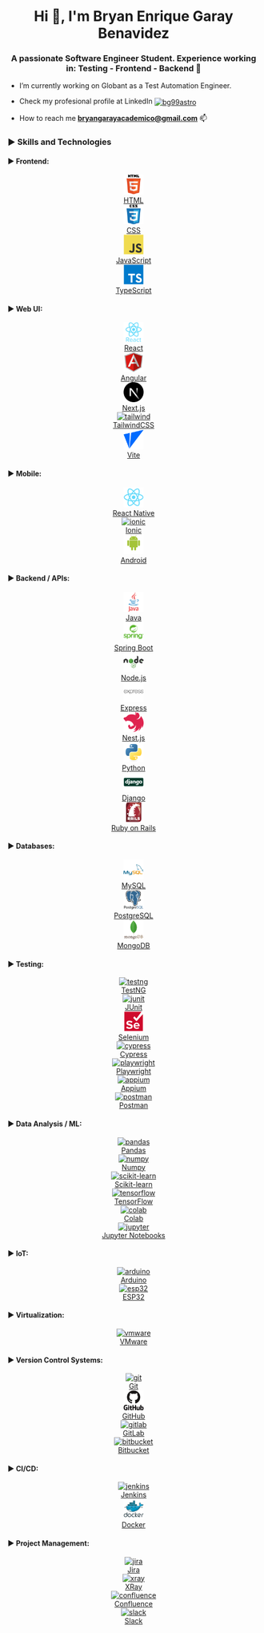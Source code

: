 <h1 align="center">Hi 👋, I'm Bryan Enrique Garay Benavidez</h1>
<h3 align="center">A passionate Software Engineer Student. Experience working in: Testing - Frontend - Backend  🚀
</h3>

- I’m currently working on Globant as a Test Automation Engineer.

- Check my profesional profile at LinkedIn   <a href="https://www.linkedin.com/in/bg99astro/" target="blank" rel="nofollow"><img align="center" src="https://github.com/rahuldkjain/github-profile-readme-generator/blob/master/src/images/icons/Social/linked-in-alt.svg" alt="bg99astro" height="15" top="15"/></a> 

- How to reach me **bryangarayacademico@gmail.com** 📫 

<h3 align="left">▶ Skills and Technologies</h3>

<h4 align="left">▶ Frontend:</h4>
<p align="left">
  <!-- HTML -->
  <a href="https://www.w3.org/html/" target="_blank" rel="nofollow">
    <div align="center">
      <img src="https://raw.githubusercontent.com/devicons/devicon/master/icons/html5/html5-original-wordmark.svg" alt="html5" width="40" height="40"/>
      <br />HTML
    </div>
  </a>
  <!-- CSS -->
  <a href="https://www.w3schools.com/css/" target="_blank" rel="nofollow">
    <div align="center">
      <img src="https://raw.githubusercontent.com/devicons/devicon/master/icons/css3/css3-original-wordmark.svg" alt="css3" width="40" height="40"/>
      <br />CSS
    </div>
  </a>
  <!-- JavaScript -->
  <a href="https://www.javascript.com/" target="_blank" rel="nofollow">
    <div align="center">
      <img src="https://raw.githubusercontent.com/devicons/devicon/master/icons/javascript/javascript-original.svg" alt="javascript" width="40" height="40"/>
      <br />JavaScript
    </div>
  </a>
  <!-- TypeScript -->
  <a href="https://www.typescriptlang.org/" target="_blank" rel="nofollow">
    <div align="center">
      <img src="https://raw.githubusercontent.com/devicons/devicon/master/icons/typescript/typescript-original.svg" alt="typescript" width="40" height="40"/>
      <br />TypeScript
    </div>
  </a>
</p>

<h4 align="left">▶ Web UI:</h4>
<p align="left">
  <!-- React -->
  <a href="https://reactjs.org/" target="_blank" rel="nofollow">
    <div align="center">
      <img src="https://raw.githubusercontent.com/devicons/devicon/master/icons/react/react-original-wordmark.svg" alt="react" width="40" height="40"/>
      <br />React
    </div>
  </a>
  <!-- Angular -->
  <a href="https://angular.io/" target="_blank" rel="nofollow">
    <div align="center">
      <img src="https://raw.githubusercontent.com/devicons/devicon/master/icons/angularjs/angularjs-original.svg" alt="angular" width="40" height="40"/>
      <br />Angular
    </div>
  </a>
  <!-- Next.js -->
  <a href="https://nextjs.org/" target="_blank" rel="nofollow">
    <div align="center">
      <img src="https://github.com/devicons/devicon/raw/master/icons/nextjs/nextjs-original.svg" alt="nextjs" width="40" height="40"/>
      <br />Next.js
    </div>
  </a>
  <!-- TailwindCSS -->
  <a href="https://tailwindcss.com/" target="_blank" rel="nofollow">
    <div align="center">
      <img src="https://www.vectorlogo.zone/logos/tailwindcss/tailwindcss-icon.svg" alt="tailwind" width="40" height="40"/>
      <br />TailwindCSS
    </div>
  </a>
  <!-- Vite -->
  <a href="https://vitejs.dev/" target="_blank" rel="nofollow">
    <div align="center">
      <img src="https://raw.githubusercontent.com/devicons/devicon/master/icons/vite/vite-original.svg" alt="vite" width="40" height="40"/>
      <br />Vite
    </div>
  </a>
</p>

<h4 align="left">▶ Mobile:</h4>
<p align="left">
  <!-- React Native -->
  <a href="https://reactnative.dev/" target="_blank" rel="nofollow">
    <div align="center">
      <img src="https://raw.githubusercontent.com/devicons/devicon/master/icons/react/react-original.svg" alt="react native" width="40" height="40"/>
      <br />React Native
    </div>
  </a>
  <!-- Ionic -->
  <a href="https://ionicframework.com/" target="_blank" rel="nofollow">
    <div align="center">
      <img src="https://upload.wikimedia.org/wikipedia/commons/d/d1/Ionic_Logo.svg" alt="ionic" width="40" height="40"/>
      <br />Ionic
    </div>
  </a>
  <!-- Android -->
  <a href="https://www.android.com/" target="_blank" rel="nofollow">
    <div align="center">
      <img src="https://raw.githubusercontent.com/devicons/devicon/master/icons/android/android-original-wordmark.svg" alt="android" width="40" height="40"/>
      <br />Android
    </div>
  </a>
</p>

<h4 align="left">▶ Backend / APIs:</h4>
<p align="left">
  <!-- Java -->
  <a href="https://www.java.com/" target="_blank" rel="nofollow">
    <div align="center">
      <img src="https://raw.githubusercontent.com/devicons/devicon/master/icons/java/java-original-wordmark.svg" alt="java" width="40" height="40"/>
      <br />Java
    </div>
  </a>
  <!-- Spring Boot -->
  <a href="https://spring.io/projects/spring-boot" target="_blank" rel="nofollow">
    <div align="center">
      <img src="https://raw.githubusercontent.com/devicons/devicon/master/icons/spring/spring-original-wordmark.svg" alt="spring boot" width="40" height="40"/>
      <br />Spring Boot
    </div>
  </a>
  <!-- Node.js -->
  <a href="https://nodejs.org" target="_blank" rel="nofollow">
    <div align="center">
      <img src="https://raw.githubusercontent.com/devicons/devicon/master/icons/nodejs/nodejs-original-wordmark.svg" alt="nodejs" width="40" height="40"/>
      <br />Node.js
    </div>
  </a>
  <!-- Express -->
  <a href="https://expressjs.com/" target="_blank" rel="nofollow">
    <div align="center">
      <img src="https://raw.githubusercontent.com/devicons/devicon/master/icons/express/express-original-wordmark.svg" alt="express" width="40" height="40"/>
      <br />Express
    </div>
  </a>
  <!-- Nest.js -->
  <a href="https://nestjs.com/" target="_blank" rel="nofollow">
    <div align="center">
      <img src="https://raw.githubusercontent.com/devicons/devicon/master/icons/nestjs/nestjs-plain.svg" alt="nestjs" width="40" height="40"/>
      <br />Nest.js
    </div>
  </a>
  <!-- Python -->
  <a href="https://www.python.org/" target="_blank" rel="nofollow">
    <div align="center">
      <img src="https://raw.githubusercontent.com/devicons/devicon/master/icons/python/python-original.svg" alt="python" width="40" height="40"/>
      <br />Python
    </div>
  </a>
  <!-- Django -->
  <a href="https://www.djangoproject.com/" target="_blank" rel="nofollow">
    <div align="center">
      <img src="https://raw.githubusercontent.com/devicons/devicon/master/icons/django/django-original.svg" alt="django" width="40" height="40"/>
      <br />Django
    </div>
  </a>
  <!-- Ruby on Rails -->
  <a href="https://rubyonrails.org/" target="_blank" rel="nofollow">
    <div align="center">
      <img src="https://raw.githubusercontent.com/devicons/devicon/master/icons/rails/rails-original-wordmark.svg" alt="ruby on rails" width="40" height="40"/>
      <br />Ruby on Rails
    </div>
  </a>
</p>

<h4 align="left">▶ Databases:</h4>
<p align="left">
  <!-- MySQL -->
  <a href="https://www.mysql.com/" target="_blank" rel="nofollow">
    <div align="center">
      <img src="https://raw.githubusercontent.com/devicons/devicon/master/icons/mysql/mysql-original-wordmark.svg" alt="mysql" width="40" height="40"/>
      <br />MySQL
    </div>
  </a>
  <!-- PostgreSQL -->
  <a href="https://www.postgresql.org/" target="_blank" rel="nofollow">
    <div align="center">
      <img src="https://raw.githubusercontent.com/devicons/devicon/master/icons/postgresql/postgresql-original-wordmark.svg" alt="postgresql" width="40" height="40"/>
      <br />PostgreSQL
    </div>
  </a>
  <!-- MongoDB -->
  <a href="https://www.mongodb.com/" target="_blank" rel="nofollow">
    <div align="center">
      <img src="https://raw.githubusercontent.com/devicons/devicon/master/icons/mongodb/mongodb-original-wordmark.svg" alt="mongodb" width="40" height="40"/>
      <br />MongoDB
    </div>
  </a>
</p>

<h4 align="left">▶ Testing:</h4>
<p align="left">
  <!-- TestNG -->
  <a href="https://testng.org/doc/" target="_blank" rel="nofollow">
    <div align="center">
      <img src="https://avatars.githubusercontent.com/u/19369327?s=280&v=4" alt="testng" width="40" height="40"/>
      <br />TestNG
    </div>
  </a>
  <!-- JUnit -->
  <a href="https://junit.org/junit5/" target="_blank" rel="nofollow">
    <div align="center">
      <img src="https://avatars.githubusercontent.com/u/23334362?s=280&v=4" alt="junit" width="40" height="40"/>
      <br />JUnit
    </div>
  </a>
  <!-- Selenium -->
  <a href="https://www.selenium.dev/" target="_blank" rel="nofollow">
    <div align="center">
      <img src="https://raw.githubusercontent.com/devicons/devicon/master/icons/selenium/selenium-original.svg" alt="selenium" width="40" height="40"/>
      <br />Selenium
    </div>
  </a>
  <!-- Cypress -->
  <a href="https://www.cypress.io/" target="_blank" rel="nofollow">
    <div align="center">
      <img src="https://www.vectorlogo.zone/logos/cypressio/cypressio-icon.svg" alt="cypress" width="40" height="40"/>
      <br />Cypress
    </div>
  </a>
  <!-- Playwright -->
  <a href="https://playwright.dev/" target="_blank" rel="nofollow">
    <div align="center">
      <img src="https://playwright.dev/img/playwright-logo.svg" alt="playwright" width="40" height="40"/>
      <br />Playwright
    </div>
  </a>
  <!-- Appium -->
  <a href="https://appium.io/" target="_blank" rel="nofollow">
    <div align="center">
      <img src="https://appium.io/img/appium-logo.svg" alt="appium" width="40" height="40"/>
      <br />Appium
    </div>
  </a>
  <!-- Postman -->
  <a href="https://www.postman.com/" target="_blank" rel="nofollow">
    <div align="center">
      <img src="https://www.vectorlogo.zone/logos/getpostman/getpostman-icon.svg" alt="postman" width="40" height="40"/>
      <br />Postman
    </div>
  </a>
</p>

<h4 align="left">▶ Data Analysis / ML:</h4>
<p align="left">
  <!-- Pandas -->
  <a href="https://pandas.pydata.org/" target="_blank" rel="nofollow">
    <div align="center">
      <img src="https://pandas.pydata.org/static/img/pandas_white.svg" alt="pandas" width="40" height="40"/>
      <br />Pandas
    </div>
  </a>
  <!-- Numpy -->
  <a href="https://numpy.org/" target="_blank" rel="nofollow">
    <div align="center">
      <img src="https://numpy.org/images/logo.svg" alt="numpy" width="40" height="40"/>
      <br />Numpy
    </div>
  </a>
  <!-- Scikit-learn -->
  <a href="https://scikit-learn.org/" target="_blank" rel="nofollow">
    <div align="center">
      <img src="https://upload.wikimedia.org/wikipedia/commons/0/05/Scikit_learn_logo_small.svg" alt="scikit-learn" width="40" height="40"/>
      <br />Scikit-learn
    </div>
  </a>
  <!-- TensorFlow -->
  <a href="https://www.tensorflow.org/" target="_blank" rel="nofollow">
    <div align="center">
      <img src="https://upload.wikimedia.org/wikipedia/commons/2/2d/Tensorflow_logo.svg" alt="tensorflow" width="40" height="40"/>
      <br />TensorFlow
    </div>
  </a>
  <!-- Colab -->
  <a href="https://colab.research.google.com/" target="_blank" rel="nofollow">
    <div align="center">
      <img src="https://upload.wikimedia.org/wikipedia/commons/d/d0/Google_Colaboratory_SVG_Logo.svg" alt="colab" width="40" height="40"/>
      <br />Colab
    </div>
  </a>
  <!-- Jupyter Notebooks -->
  <a href="https://jupyter.org/" target="_blank" rel="nofollow">
    <div align="center">
      <img src="https://upload.wikimedia.org/wikipedia/commons/3/38/Jupyter_logo.svg" alt="jupyter" width="40" height="40"/>
      <br />Jupyter Notebooks
    </div>
  </a>
</p>

<h4 align="left">▶ IoT:</h4>
<p align="left">
  <!-- Arduino -->
  <a href="https://www.arduino.cc/" target="_blank" rel="nofollow">
    <div align="center">
      <img src="https://upload.wikimedia.org/wikipedia/commons/8/87/Arduino_Logo.svg" alt="arduino" width="40" height="40"/>
      <br />Arduino
    </div>
  </a>
  <!-- ESP32 -->
  <a href="https://www.espressif.com/en/products/socs/esp32" target="_blank" rel="nofollow">
    <div align="center">
      <img src="https://upload.wikimedia.org/wikipedia/commons/2/28/ESP32_Logo.svg" alt="esp32" width="40" height="40"/>
      <br />ESP32
    </div>
  </a>
</p>

<h4 align="left">▶ Virtualization:</h4>
<p align="left">
  <!-- VMware -->
  <a href="https://www.vmware.com/" target="_blank" rel="nofollow">
    <div align="center">
      <img src="https://upload.wikimedia.org/wikipedia/commons/5/5e/VMware_logo.svg" alt="vmware" width="40" height="40"/>
      <br />VMware
    </div>
  </a>
</p>

<h4 align="left">▶ Version Control Systems:</h4>
<p align="left">
  <!-- Git -->
  <a href="https://git-scm.com/" target="_blank" rel="nofollow">
    <div align="center">
      <img src="https://www.vectorlogo.zone/logos/git-scm/git-scm-icon.svg" alt="git" width="40" height="40"/>
      <br />Git
    </div>
  </a>
  <!-- GitHub -->
  <a href="https://github.com/" target="_blank" rel="nofollow">
    <div align="center">
      <img src="https://raw.githubusercontent.com/devicons/devicon/master/icons/github/github-original-wordmark.svg" alt="github" width="40" height="40"/>
      <br />GitHub
    </div>
  </a>
  <!-- GitLab -->
  <a href="https://gitlab.com/" target="_blank" rel="nofollow">
    <div align="center">
      <img src="https://upload.wikimedia.org/wikipedia/commons/e/e1/GitLab_logo.svg" alt="gitlab" width="40" height="40"/>
      <br />GitLab
    </div>
  </a>
  <!-- Bitbucket -->
  <a href="https://bitbucket.org/" target="_blank" rel="nofollow">
    <div align="center">
      <img src="https://www.vectorlogo.zone/logos/bitbucket/bitbucket-icon.svg" alt="bitbucket" width="40" height="40"/>
      <br />Bitbucket
    </div>
  </a>
</p>

<h4 align="left">▶ CI/CD:</h4>
<p align="left">
  <!-- Jenkins -->
  <a href="https://www.jenkins.io/" target="_blank" rel="nofollow">
    <div align="center">
      <img src="https://www.vectorlogo.zone/logos/jenkins/jenkins-icon.svg" alt="jenkins" width="40" height="40"/>
      <br />Jenkins
    </div>
  </a>
  <!-- Docker -->
  <a href="https://www.docker.com/" target="_blank" rel="nofollow">
    <div align="center">
      <img src="https://raw.githubusercontent.com/devicons/devicon/master/icons/docker/docker-original-wordmark.svg" alt="docker" width="40" height="40"/>
      <br />Docker
    </div>
  </a>
</p>

<h4 align="left">▶ Project Management:</h4>
<p align="left">
  <!-- Jira -->
  <a href="https://www.atlassian.com/software/jira" target="_blank" rel="nofollow">
    <div align="center">
      <img src="https://www.vectorlogo.zone/logos/atlassian_jira/atlassian_jira-icon.svg" alt="jira" width="40" height="40"/>
      <br />Jira
    </div>
  </a>
  <!-- XRay -->
  <a href="https://www.atlassian.com/software/xray" target="_blank" rel="nofollow">
    <div align="center">
      <img src="https://images.g2crowd.com/uploads/product/image/large_detail/large_detail_1513519915/xray.png" alt="xray" width="40" height="40"/>
      <br />XRay
    </div>
  </a>
  <!-- Confluence -->
  <a href="https://www.atlassian.com/software/confluence" target="_blank" rel="nofollow">
    <div align="center">
      <img src="https://upload.wikimedia.org/wikipedia/commons/4/47/Confluence_logo.svg" alt="confluence" width="40" height="40"/>
      <br />Confluence
    </div>
  </a>
  <!-- Slack -->
  <a href="https://slack.com/" target="_blank" rel="nofollow">
    <div align="center">
      <img src="https://upload.wikimedia.org/wikipedia/commons/7/76/Slack_Icon.png" alt="slack" width="40" height="40"/>
      <br />Slack
    </div>
  </a>
</p>

